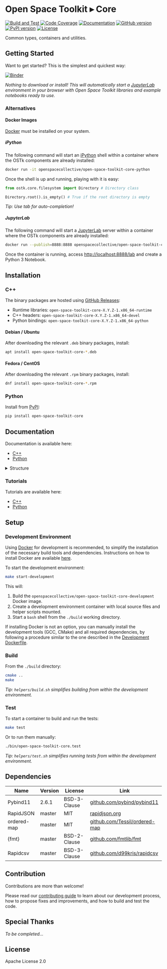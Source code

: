 # Open Space Toolkit ▸ Core

[![Build and Test](https://github.com/open-space-collective/open-space-toolkit-core/actions/workflows/build-test.yml/badge.svg?branch=master)](https://github.com/open-space-collective/open-space-toolkit-core/actions/workflows/build-test.yml)
[![Code Coverage](https://codecov.io/gh/open-space-collective/open-space-toolkit-core/branch/master/graph/badge.svg)](https://codecov.io/gh/open-space-collective/open-space-toolkit-core)
[![Documentation](https://img.shields.io/readthedocs/pip/stable.svg)](https://open-space-collective.github.io/open-space-toolkit-core)
[![GitHub version](https://badge.fury.io/gh/open-space-collective%2Fopen-space-toolkit-core.svg)](https://badge.fury.io/gh/open-space-collective%2Fopen-space-toolkit-core)
[![PyPI version](https://badge.fury.io/py/open-space-toolkit-core.svg)](https://badge.fury.io/py/open-space-toolkit-core)
[![License](https://img.shields.io/badge/License-Apache%202.0-blue.svg)](https://opensource.org/licenses/Apache-2.0)

Common types, containers and utilities.

## Getting Started

Want to get started? This is the simplest and quickest way:

[![Binder](https://mybinder.org/badge_logo.svg)](https://mybinder.org/v2/gh/open-space-collective/open-space-toolkit/master?urlpath=lab/tree/notebooks)

*Nothing to download or install! This will automatically start a [JupyterLab](https://jupyterlab.readthedocs.io/en/stable/) environment in your browser with Open Space Toolkit libraries and example notebooks ready to use.*

### Alternatives

#### Docker Images

[Docker](https://www.docker.com/) must be installed on your system.

##### iPython

The following command will start an [iPython](https://ipython.org/) shell within a container where the OSTk components are already installed:

```bash
docker run -it openspacecollective/open-space-toolkit-core-python
```

Once the shell is up and running, playing with it is easy:

```py
from ostk.core.filesystem import Directory # Directory class

Directory.root().is_empty() # True if the root directory is empty
```

*Tip: Use tab for auto-completion!*

##### JupyterLab

The following command will start a [JupyterLab](https://jupyterlab.readthedocs.io/en/stable/) server within a container where the OSTk components are already installed:

```bash
docker run --publish=8888:8888 openspacecollective/open-space-toolkit-core-jupyter
```

Once the container is running, access [http://localhost:8888/lab](http://localhost:8888/lab) and create a Python 3 Notebook.

## Installation

### C++

The binary packages are hosted using [GitHub Releases](https://github.com/open-space-collective/open-space-toolkit-core/releases):

- Runtime libraries: `open-space-toolkit-core-X.Y.Z-1.x86_64-runtime`
- C++ headers: `open-space-toolkit-core-X.Y.Z-1.x86_64-devel`
- Python bindings: `open-space-toolkit-core-X.Y.Z-1.x86_64-python`

#### Debian / Ubuntu

After downloading the relevant `.deb` binary packages, install:

```bash
apt install open-space-toolkit-core-*.deb
```

#### Fedora / CentOS

After downloading the relevant `.rpm` binary packages, install:

```bash
dnf install open-space-toolkit-core-*.rpm
```

### Python

Install from [PyPI](https://pypi.org/project/open-space-toolkit-core/):

```bash
pip install open-space-toolkit-core
```

## Documentation

Documentation is available here:

- [C++](https://open-space-collective.github.io/open-space-toolkit-core)
- [Python](./bindings/python/docs)

<details>
<summary>Structure</summary>
<p>
The library exhibits the following structure:

```txt
├── Types
│   ├── Integer
│   ├── Real
│   ├── String
│   ├── Byte
│   ├── Byte Array
│   ├── Index
│   ├── Size
│   ├── Sign
│   ├── Unique
│   ├── Shared
│   └── Weak
├── Containers
│   ├── Array
│   ├── List
│   ├── Map
│   ├── Ordered Map
│   ├── Object
│   ├── Dictionary
│   ├── Pair
│   ├── Triple
│   ├── Tuple
│   ├── Table
│   ├── Queue
│   ├── Stack
│   ├── Graph
│   └── Tree
├── File System
│   ├── Path
│   ├── File
│   ├── Directory
│   ├── Symbolic Link
│   └── Permission
├── System
│   ├── User
│   ├── Group
│   ├── CPU
│   ├── Memory
│   ├── Disk
│   └── Process
├── Logger
├── Error
│   ├── Exception
│   ├── Runtime Error
│   └── Runtime
│       ├── Undefined
│       ├── Wrong
│       └── To Be Implemented
└── Utilities
    ├── Iterators
    └── Version
```
</p>
</details>

### Tutorials

Tutorials are available here:

- [C++](./tutorials/cpp)
- [Python](./tutorials/python)

## Setup

### Development Environment

Using [Docker](https://www.docker.com) for development is recommended, to simplify the installation of the necessary build tools and dependencies.
Instructions on how to install Docker are available [here](https://docs.docker.com/install/).

To start the development environment:

```bash
make start-development
```

This will:

1. Build the `openspacecollective/open-space-toolkit-core-development` Docker image.
2. Create a development environment container with local source files and helper scripts mounted.
3. Start a `bash` shell from the `./build` working directory.

If installing Docker is not an option, you can manually install the development tools (GCC, CMake) and all required dependencies, by following a procedure similar to the one described in the [Development Dockerfile](./docker/development/Dockerfile).

### Build

From the `./build` directory:

```bash
cmake ..
make
```

*Tip: `helpers/build.sh` simplifies building from within the development environment.*

### Test

To start a container to build and run the tests:

```bash
make test
```

Or to run them manually:

```bash
./bin/open-space-toolkit-core.test
```

*Tip: `helpers/test.sh` simplifies running tests from within the development environment.*

## Dependencies

| Name        | Version | License                | Link                                                                   |
| ----------- | ------- | ---------------------- | ---------------------------------------------------------------------- |
| Pybind11    | 2.6.1   | BSD-3-Clause           | [github.com/pybind/pybind11](https://github.com/pybind/pybind11)       |
| RapidJSON   | master  | MIT                    | [rapidjson.org](http://rapidjson.org)                                  |
| ordered-map | master  | MIT                    | [github.com/Tessil/ordered-map](https://github.com/Tessil/ordered-map) |
| {fmt}       | master  | BSD-2-Clause           | [github.com/fmtlib/fmt](https://github.com/fmtlib/fmt)                 |
| Rapidcsv    | master  | BSD-3-Clause           | [github.com/d99kris/rapidcsv](https://github.com/d99kris/rapidcsv)     |

## Contribution

Contributions are more than welcome!

Please read our [contributing guide](CONTRIBUTING.md) to learn about our development process, how to propose fixes and improvements, and how to build and test the code.

## Special Thanks

*To be completed...*

## License

Apache License 2.0
